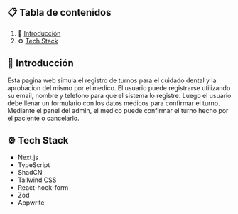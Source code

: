 ## 📋 <a name="table">Tabla de contenidos</a>

1. 🤖 [Introducción](#introducción)
2. ⚙️ [Tech Stack](#tech-stack)

## <a name="introducción">🤖 Introducción</a>

Esta pagina web simula el registro de turnos para el cuidado dental y la aprobacion del mismo por el medico. El usuario puede registrarse utilizando su email, nombre y telefono para que el sistema lo registre. Luego el usuario debe llenar un formulario con los datos medicos para confirmar el turno. Mediante el panel del admin, el medico puede confirmar el turno hecho por el paciente o cancelarlo.

## <a name="tech-stack">⚙️ Tech Stack</a>

- Next.js
- TypeScript
- ShadCN
- Tailwind CSS
- React-hook-form
- Zod
- Appwrite